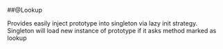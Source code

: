 ##@Lookup

Provides easily inject prototype into singleton via lazy init strategy.
Singleton will load new instance of prototype if it asks method marked as lookup
